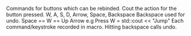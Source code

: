 Commands for buttons which can be rebinded.
Cout the action for the button pressed.
W, A, S, D, Arrow, Space, Backspace
Backspace used for undo.
Space == W == Up Arrow
e.g Press W = std::cout << "Jump"
Each command/keystroke recorded in macro.
Hitting backspace calls undo.
